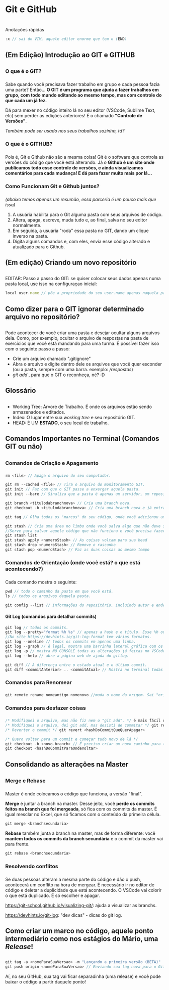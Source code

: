 # Git e GitHub <h1>

Anotações rápidas
```js
:x // sai do VIM, aquele editor enorme que tem o (END)
```

## (Em Edição) Introdução ao GIT e GITHUB <h2>

### O que é o GIT? <h3>

Sabe quando você precisava fazer trabalho em grupo e cada pessoa fazia uma parte? Então... **O GIT é um programa que ajuda a fazer trabalhos em grupo, com todo mundo editando ao mesmo tempo, mas com controle do que cada um já fez.**

Dá para mexer no código inteiro lá no seu editor (VSCode, Sublime Text, etc) sem perder as edições anteriores! É o chamado **"Controle de Versões"**.

_Também pode ser usado nos seus trabalhos sozinha, tá?_

### O que é o GITHUB? <h3>

Pois é, Git e Github não são a mesma coisa! Git é o software que controla as versões do código que você está alterando. Já o **Github é um site onde publicamos todo esse controle de versões, e ainda visualizamos comentários para cada mudança! E dá para fazer muito mais por lá...**

### Como Funcionam Git e Github juntos? <h3>
_(abaixo temos apenas um resumão, essa parceria é um pouco mais que isso)_

1. A usuária habilita para o Git alguma pasta com seus arquivos de código.
2. Altera, apaga, escreve, muda tudo e, ao final, salva no seu editor normalmente.
3. Em seguida, a usuária "roda" essa pasta no GIT, dando um clique inverso na pasta.
4. Digita alguns comandos e, com eles, envia esse código alterado e atualizado para o Github.

## (Em edição) Criando um novo repositório <h2>

EDITAR: Passo a passo do GIT: se quiser colocar seus dados apenas numa pasta local, use isso na configuraçao inicial:
```js
local user.name // põe a propriedade do seu user.name apenas naquela pasta.
```


## Como dizer para o GIT ignorar determinado arquivo no repositório? <h2>

Pode acontecer de você criar uma pasta e desejar ocultar alguns arquivos dela. Como, por exemplo, ocultar o arquivo de respostas na pasta de exercícios que você está mandando para uma turma. É possível fazer isso com o seguinte passo a passo:

- Crie um arquivo chamado ".gitignore"
- Abra o arquivo e digite dentro dele os arquivos que você quer esconder (ou a pasta, sempre com uma barra. exemplo: */respostas*)
- *git add <seu file gitignore>*, para que o GIT o reconheça, né? :D

## Glossário <h2>
- Working Tree: Árvore de Trabalho. É onde os arquivos estão sendo armazenados e editados.
- Index: O lugar entre sua *working tree* e seu repositório GIT.
- HEAD: É UM **ESTADO**, o seu local de trabalho.

## Comandos Importantes no Terminal (Comandos GIT ou não) <h2>

### Comandos de Criação e Apagamento <h3>

```js
rm <file> // Apaga o arquivo do seu computador.

git rm --cached <file> // Tira o arquivo do monitoramento GIT.
git init // Faz com que o GIT passe a enxergar aquela pasta.
git init --bare // Sinaliza que a pasta é apenas um servidor, um repositório matriz. É como se fosse seu link no GitHub.

git branch <titulodabranchnova> // Cria uma branch nova.
git checkout -b <titulodabranchnova> // Cria uma branch nova e já entra nela.

git tag // Olha todos os "marcos" do seu código, onde você adicionou uma tag.

git stash // Cria uma área no limbo onde você salva algo que não deve ser commitado. 
//Serve para salvar aquele código que não funciona e você precisa fazer uma nova tarefa, por exemplo.
git stash list
git stash apply <numeroStash> // As coisas voltam para sua head
git stash drop <numeroStash> // Remove o rascunho
git stash pop <numeroStash> // Faz as duas coisas ao mesmo tempo
```

### Comandos de Orientação (onde você está? o que está acontecendo?) <h3>

Cada comando mostra o seguinte:
```js
pwd // todo o caminho da pasta em que você está.
ls // todos os arquivos daquela pasta.

git config --list // informações do repositório, incluindo autor e endereço.
```

#### Git Log (comandos para detalhar commits) <h4>

```js
git log // todos os commits.
git log --pretty="format %h %s" // apenas a hash e o título. Esse %h ou %s podem ser alterados para qualquer coisa que você quiser. 
//No site https://devhints.io/git-log-format tem vários formatos.
git log --oneline // todos os commits em apenas uma linha.
git log --graph // é legal, mostra uma barrinha lateral gráfica com os commits da sua branch atual.
git log -p // mostra NO CONSOLE todas as alterações já feitas no VSCode.
git log --help // abre a página web de ajuda do gitlog.

git diff // A diferença entre o estado atual e o último commit.
git diff <commitAnterior> .. <commitAtual> // Mostra no terminal todas as alterações entre dois commits.
```

### Comandos para Renomear <h3>

```js
git remote rename nomeantigo nomenovo //muda o nome da origem. Sai "origin" e entra o nome que você quiser.
```

### Comandos para desfazer coisas <h3>

```js
/* Modifiquei o arquivo, mas não fiz nem o "git add". */ é mais fácil dar ctrl z no VSCode.git checkout -- <nomedoarquivo>
/* Modifiquei o arquivo, dei git add, mas desisti de commitar */ git reset HEAD <nomedoarquivo> 
/* Reverter o commit */ git revert <hashDoCommitQueQuerApagar> 

/* Quero voltar para um commit e começar tudo novo de lá */
git checkout -b <novo-branch> // É preciso criar um novo caminho para trilhar.
git checkout <hashDoCommitParaOndeVoltar>
```

## Consolidando as alterações na Master <h2>

### Merge e Rebase <h3>

Master é onde colocamos o código que funciona, a versão "final".

**Merge** é juntar a branch na master. Desse jeito, você **perde os commits feitos na branch que foi mergeada**, só fica com os commits da master. É igual mesclar no Excel, que só ficamos com o conteúdo da primeira célula.
```js
git merge <branchsecundaria>
```

**Rebase** também junta a branch na master, mas de forma diferente: você **mantem todos os commits da branch secundária** e o commit da master vai para frente.
```js
git rebase <branchsecundaria>
```

### Resolvendo conflitos <h3>
Se duas pessoas alteram a mesma parte do código e dão o push, acontecerá um conflito na hora de mergear. É necessário ir no editor de código e deletar a duplicidade que está acontecendo. O VSCode vai colorir o que está duplicado. É só escolher e apagar.

https://git-school.github.io/visualizing-git/: ajuda a visualizar as branchs.

https://devhints.io/git-log: "dev dicas" - dicas do git log.

## Como criar um marco no código, aquele ponto intermediário como nos estágios do Mário, uma *Release*! <h2>
```js
git tag -a <nomeParaSuaVersao> -m "Lançando a primeira versão (BETA)"
git push origin <nomeParaSuaVersao> // Enviando sua tag nova para o GitHub
```

Aí, no seu GitHub, sua tag vai ficar separadinha (uma release) e você pode baixar o código a partir daquele ponto!



